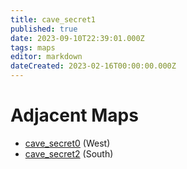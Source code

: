 ```yaml
---
title: cave_secret1
published: true
date: 2023-09-10T22:39:01.000Z
tags: maps
editor: markdown
dateCreated: 2023-02-16T00:00:00.000Z
---
```



# Adjacent Maps
 * [cave_secret0](/maps/cave_secret0) (West)
 * [cave_secret2](/maps/cave_secret2) (South)
